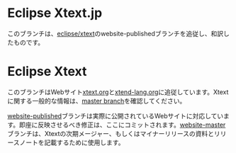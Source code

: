 # Eclipse Xtext.jp
このブランチは、[eclipse/xtext](https://github.com/eclipse/xtext)のwebsite-publishedブランチを追従し、和訳したものです。

# Eclipse Xtext

<!--
This branch tracks the websites [xtext.org](http://xtext.org) and [xtend-lang.org](http://xtend-lang.org). For general information about Xtext, see the [master branch](https://github.com/eclipse/xtext).
-->
このブランチはWebサイト[xtext.org](http://xtext.org)と[xtend-lang.org](http://xtend-lang.org)に追従しています。Xtextに関する一般的な情報は、[master branch](https://github.com/eclipse/xtext)を確認してください。  

<!--
The [website-published](https://github.com/eclipse/xtext/tree/website-published) branch corresponds to what is published on the actual websites. Fixes that should be made visible immediately must be committed there. The [website-master](https://github.com/eclipse/xtext/tree/website-master) branch is used to write documentation and release notes for the next major or minor release of Xtext.
-->
[website-published](https://github.com/eclipse/xtext/tree/website-published)ブランチは実際に公開されているWebサイトに対応しています。即座に反映させるべき修正は、ここにコミットされます。[website-master](https://github.com/eclipse/xtext/tree/website-master)ブランチは、Xtextの次期メージャー、もしくはマイナーリリースの資料とリリースノートを記載するために使用します。
